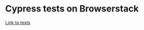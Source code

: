 # Cypress tests on Browserstack

[Link to tests](https://automate.browserstack.com/dashboard/v2/public-build/ZzJiRkFUWE1maU9oNmplbGIrQjBLRy9kNUdhTkttYmh2bWJvNmJFYXQvVUh0WHVDSmUvREMwdmtGd2I0STV6YjlMS2E5elZBQ1BtNk5FVnhlNEJCdGc9PS0tRGc5TGgyTkhpME1rakZsbGJUVGJKQT09--af53c357f7adacde617f118d0ec88108ba1f0772)
